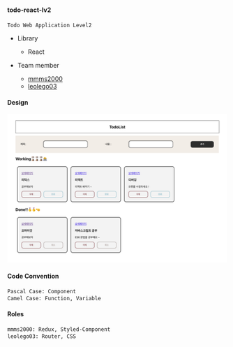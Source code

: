 #### todo-react-lv2
```
Todo Web Application Level2
```

+ Library
  + React

+ Team member
  + [mmms2000](https://github.com/mmms2000)
  + [leolego03](https://github.com/leolego03)

#### Design
![todo-react-lv2-design](./images-readme/todo-react-lv2-design.png)

#### Code Convention
```
Pascal Case: Component
Camel Case: Function, Variable
```

#### Roles
```
mmms2000: Redux, Styled-Component
leolego03: Router, CSS
```